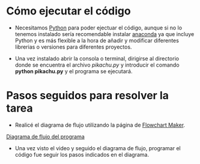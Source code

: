 # Cómo ejecutar el código

- Necesitamos [Python](https://www.python.org/) para poder ejectuar el código, aunque si no lo tenemos instalado sería recomendable instalar [anaconda](https://www.anaconda.com/products/individual) ya que incluye Python y es más flexible a la hora de añadir y modificar diferentes librerias o versiones para diferentes proyectos.

- Una vez instalado abrir la consola o terminal, dirigirse al directorio donde se encuentra el archivo _pikachu.py_ y introducir el comando **python pikachu.py** y el programa se ejecutará.

# Pasos seguidos para resolver la tarea

- Realicé el diagrama de flujo utilizando la página de [Flowchart Maker](https://app.diagrams.net/).

[Diagrama de flujo del programa](diagrama_de_flujo.png)

- Una vez visto el video y seguido el diagrama de flujo, programar el código fue seguir los pasos indicados en el diagrama.
